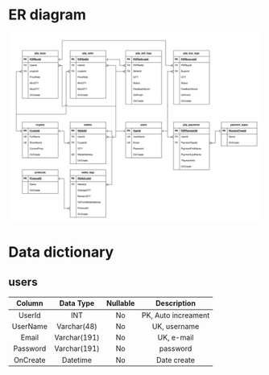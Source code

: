 # ER diagram
![er_diagram](https://github.com/MeRrai333/express_be_p2p_crypto_simulation_api/blob/main/Diagram/ER_diagram.svg?raw=true)

# Data dictionary
## users
| Column | Data Type | Nullable | Description |
| :---:  | :---:     | :---:	| :---:	      |
| UserId | INT   | No	| PK, Auto increament |
| UserName | Varchar(48)   | No	| UK, username |
| Email | Varchar(191) | No	| UK, e-mail |
| Password | Varchar(191)   | No	| password |
| OnCreate | Datetime | No | Date create |
